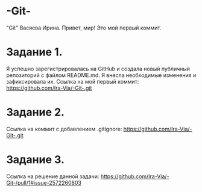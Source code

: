 # -Git-
"Git" Васяева Ирина.
Привет, мир! Это мой первый коммит.
# Задание 1. 
Я успешно зарегистрировалась на GitHub и создала новый публичный репозиторий с файлом README.md. Я внесла необходимые изменения и зафиксировала их. 
Ссылка на мой первый коммит: https://github.com/Ira-Via/-Git-.git
# Задание 2.
Ссылка на коммит с добавлением .gitignore: https://github.com/Ira-Via/-Git-.git
# Задание 3.
Ссылка на решение данной задачи: 
https://github.com/Ira-Via/-Git-/pull/1#issue-2572260803
